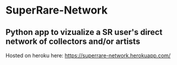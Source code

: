 # SuperRare-Network

## Python app to vizualize a SR user's direct network of collectors and/or artists

Hosted on heroku here: https://superrare-network.herokuapp.com/
